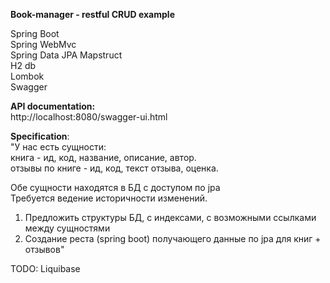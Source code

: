 **Book-manager - restful CRUD example**

Spring Boot  
Spring WebMvc  
Spring Data JPA
Mapstruct               
H2 db               
Lombok              
Swagger

****API documentation:****                  
http://localhost:8080/swagger-ui.html

**Specification**:                      
"У нас есть сущности:               
книга - ид, код, название, описание, автор.             
отзывы по книге - ид, код, текст отзыва, оценка.

Обе сущности находятся в БД с доступом по jpa               
Требуется ведение историчности изменений.
1. Предложить структуры БД, с индексами, с возможными ссылками между сущностями
2. Создание  реста (spring boot) получающего данные по jpa для книг + отзывов"

TODO:
Liquibase
